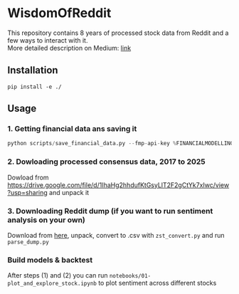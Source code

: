 # WisdomOfReddit

This repository contains 8 years of processed stock data from Reddit and a few ways to interact with it.  
More detailed description on Medium: [link](https://medium.com/@sergeykolchenko/reddit-and-stock-returns-is-the-crowd-worth-listening-to-25b5b2dc86a3)

## Installation
`pip install -e ./`
## Usage
### 1. Getting financial data ans saving it
```python
python scripts/save_financial_data.py --fmp-api-key %FINANCIALMODELLINGPREP_API_KEY% --start-date 2017-01-01 --batch-size 250 --no-progress-save --output data/financial_data.parquet
```
### 2. Dowloading processed consensus data, 2017 to 2025
Dowload from https://drive.google.com/file/d/1IhaHg2hhdufKtGsyLlT2F2gCtYk7xIwc/view?usp=sharing and unpack it 

### 3. Downloading Reddit dump (if you want to run sentiment analysis on your own)
Download from [here](https://www.reddit.com/r/pushshift/comments/1itme1k/separate_dump_files_for_the_top_40k_subreddits/), unpack, convert to .csv with `zst_convert.py` and run `parse_dump.py`

### Build models & backtest
After steps (1) and (2) you can run `notebooks/01-plot_and_explore_stock.ipynb` to plot sentiment across different stocks